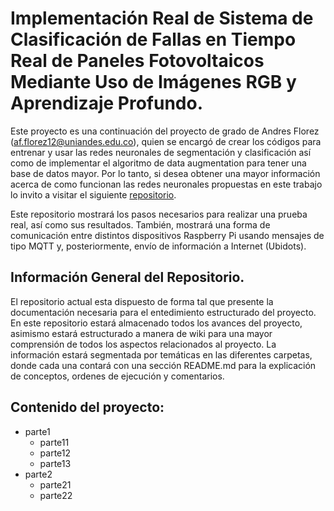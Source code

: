 # Implementación Real de Sistema de Clasificación de Fallas en Tiempo Real de Paneles Fotovoltaicos Mediante Uso de Imágenes RGB y Aprendizaje Profundo.
Este proyecto es una continuación del proyecto de grado de Andres Florez (af.florez12@uniandes.edu.co), quien se encargó de crear los códigos para entrenar y usar las redes neuronales de segmentación y clasificación así como de implementar el algoritmo de data augmentation para tener una base de datos mayor. Por lo tanto, si desea obtener una mayor información acerca de como funcionan las redes neuronales propuestas en este trabajo lo invito a visitar el siguiente [repositorio](https://github.com/AndresFlorez-Git/Proyecto_Electronica).

Este repositorio mostrará los pasos necesarios para realizar una prueba real, así como sus resultados. También, mostrará una forma de comunicación entre distintos dispositivos Raspberry Pi usando mensajes de tipo MQTT y, posteriormente, envío de información a Internet (Ubidots).

## Información General del Repositorio.

El repositorio actual esta dispuesto de forma tal que presente la documentación necesaria para el entedimiento estructurado del proyecto. En este repositorio estará almacenado todos los avances del proyecto, asimismo estará estructurado a manera de wiki para una mayor comprensión de todos los aspectos relacionados al proyecto. La información estará segmentada por temáticas en las diferentes carpetas, donde cada una contará con una sección README.md para la explicación de conceptos, ordenes de ejecución y comentarios.

Contenido del proyecto:
---------------
* parte1
  * parte11
  * parte12
  * parte13
* parte2
  * parte21
  * parte22

